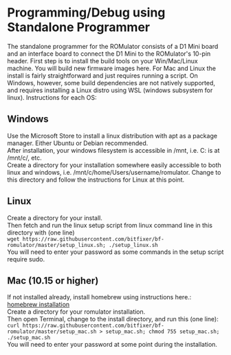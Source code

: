 # Programming/Debug using Standalone Programmer

The standalone programmer for the ROMulator consists of a D1 Mini board and an interface board to connect the D1 Mini to the ROMulator's 10-pin header.
First step is to install the build tools on your Win/Mac/Linux machine. You will build new firmware images here. For Mac and Linux the install is fairly straightforward and just requires running a script. On Windows, however, some build dependencies are not natively supported, and requires installing a Linux distro using WSL (windows subsystem for linux). 
Instructions for each OS:

## Windows

Use the Microsoft Store to install a linux distribution with apt as a package manager. Either Ubuntu or Debian recommended.\
After installation, your windows filesystem is accessible in /mnt, i.e. C: is at /mnt/c/, etc.\
Create a directory for your installation somewhere easily accessible to both linux and windows, i.e. /mnt/c/home/Users/username/romulator. Change to this directory and follow the instructions for Linux at this point.

## Linux

Create a directory for your install.\
Then fetch and run the linux setup script from linux command line in this directory with (one line)\
```wget https://raw.githubusercontent.com/bitfixer/bf-romulator/master/setup_linux.sh; ./setup_linux.sh```\
You will need to enter your password as some commands in the setup script require sudo.

## Mac (10.15 or higher)

If not installed already, install homebrew using instructions here.:\
[homebrew installation](https://brew.sh)\
Create a directory for your romulator installation.\
Then open Terminal, change to the install directory, and run this (one line):\
```curl https://raw.githubusercontent.com/bitfixer/bf-romulator/master/setup_mac.sh > setup_mac.sh; chmod 755 setup_mac.sh; ./setup_mac.sh```\
You will need to enter your password at some point during the installation.

